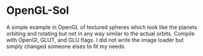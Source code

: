 # OpenGL-Sol
A simple example in OpenGL of textured spheres which look like the planets orbiting and rotating but not in any way similar to the actual orbits.
Compile with OpenGl, GLUT, and GLU flags. I did not write the image loader but simply changed someone elses to fit my needs.
